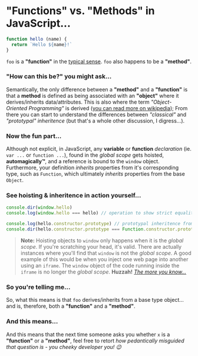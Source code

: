 # "Functions" vs. "Methods" in JavaScript...

```javascript
function hello (name) {
  return `Hello ${name}!`
}
````

`foo` is a **"function"** in the [typical sense](https://www.cs.utah.edu/~germain/PPS/Topics/functions.html). `foo` also happens to be a **"method"**.

### "How can this be?" you might ask...

Semantically, the only difference between a **"method"** and a **"function"** is that a **method** is defined as being associated with an **"object"** where it derives/inherits data/attributes. This is also where the term *"Object-Oriented Programming"* is derived ([you can read more on wikipedia](https://en.wikipedia.org/wiki/Method_(computer_programming))); From there you can start to understand the differences between *"classical"* and *"prototypal"* *inheritence* (but that's a whole other discussion, I digress...).

### Now the fun part...

Although not explicit, in JavaScript, any **variable** or **function** *declaration* (ie. `var ...` or `function ...`), found in the *global scope* gets hoisted, **automagically™**, and a reference is bound to the `window` object. Furthermore, your definition *inherits* properties from it's corresponding type, such as `Function`, which ultimately *inherits* properties from the base `Object`.

### See hoisting & inheritence in action yourself...

```javascript
console.dir(window.hello)
console.log(window.hello === hello) // operation to show strict equality, 'cause I wanted to

console.log(hello.constructor.prototype) // prototypal inheritence from `Function`
console.dir(hello.constructor.prototype === Function.constructor.prototype)
````

> **Note:** Hoisting objects to `window` only happens when it is the *global scope*. If you're scratching your head, it's valid. There are actually instances where you'll find that `window` is not the *global scope*. A good example of this would be when you inject one web page into another using an `iframe`. The `window` object of the code running inside the `iframe` is no longer the *global scope*. **Huzzah!** *[The more you know...](https://www.youtube.com/watch?v=GD6qtc2_AQA)*

### So you're telling me...

So, what this means is that `foo` derives/inherits from a base type object... and is, therefore, both a **"function"** and a **"method"**. 

### And this means...

And this means that the next time someone asks you whether `x` is a **"function"** or a **"method"**, feel free to retort *how pedantically misguided that question is - you cheeky developer you! :wink:*
